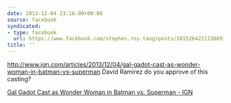 ```yaml
---
date: 2013-12-04 23:16:00+00:00
source: facebook
syndicated:
- type: facebook
  url: https://www.facebook.com/stephen.roy.tang/posts/10152642211368912
title: ''
---
```


http://www.ign.com/articles/2013/12/04/gal-gadot-cast-as-wonder-woman-in-batman-vs-superman David Ramirez do you approve of this casting?

[Gal Gadot Cast as Wonder Woman in Batman vs. Superman - IGN](http://www.ign.com/articles/2013/12/04/gal-gadot-cast-as-wonder-woman-in-batman-vs-superman)